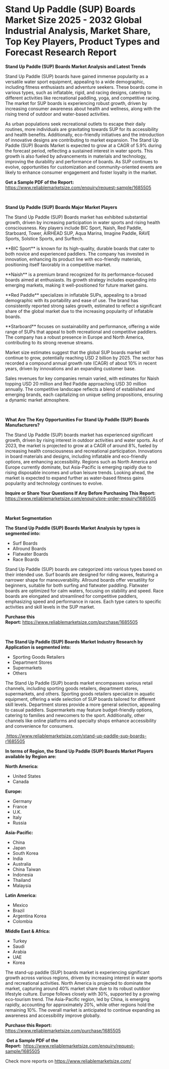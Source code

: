 <p><h1>Stand Up Paddle (SUP) Boards Market Size 2025 - 2032 Global Industrial Analysis, Market Share, Top Key Players, Product Types and Forecast Research Report</h1></p><p><strong>Stand Up Paddle (SUP) Boards Market Analysis and Latest Trends</strong></p>
<p><p>Stand Up Paddle (SUP) boards have gained immense popularity as a versatile water sport equipment, appealing to a wide demographic, including fitness enthusiasts and adventure seekers. These boards come in various types, such as inflatable, rigid, and racing designs, catering to different activities like recreational paddling, yoga, and competitive racing. The market for SUP boards is experiencing robust growth, driven by increasing consumer awareness about health and wellness, along with the rising trend of outdoor and water-based activities. </p><p>As urban populations seek recreational outlets to escape their daily routines, more individuals are gravitating towards SUP for its accessibility and health benefits. Additionally, eco-friendly initiatives and the introduction of innovative designs are contributing to market expansion. The Stand Up Paddle (SUP) Boards Market is expected to grow at a CAGR of 5.9% during the forecast period, reflecting a sustained interest in water sports. This growth is also fueled by advancements in materials and technology, improving the durability and performance of boards. As SUP continues to evolve, opportunities for customization and community-oriented events are likely to enhance consumer engagement and foster loyalty in the market.</p></p>
<p><strong>Get a Sample PDF of the Report:&nbsp;</strong> <a href="https://www.reliablemarketsize.com/enquiry/request-sample/1685505?utm_campaign=3382&utm_medium=2&utm_source=Github&utm_content=ia&utm_term=24032025&utm_id=stand-up-paddle-sup-boards">https://www.reliablemarketsize.com/enquiry/request-sample/1685505</a></p>
<p>&nbsp;</p>
<p><strong>Stand Up Paddle (SUP) Boards Major Market Players</strong></p>
<p><p>The Stand Up Paddle (SUP) Boards market has exhibited substantial growth, driven by increasing participation in water sports and rising health consciousness. Key players include BIC Sport, Naish, Red Paddle, Starboard, Tower, AIRHEAD SUP, Aqua Marina, Imagine Paddle, RAVE Sports, Solstice Sports, and Surftech.</p><p>**BIC Sport** is known for its high-quality, durable boards that cater to both novice and experienced paddlers. The company has invested in innovation, enhancing its product line with eco-friendly materials, positioning itself favorably in a competitive market.</p><p>**Naish** is a premium brand recognized for its performance-focused boards aimed at enthusiasts. Its growth strategy includes expanding into emerging markets, making it well-positioned for future market gains.</p><p>**Red Paddle** specializes in inflatable SUPs, appealing to a broad demographic with its portability and ease of use. The brand has consistently reported strong sales growth, estimated to reflect a significant share of the global market due to the increasing popularity of inflatable boards.</p><p>**Starboard** focuses on sustainability and performance, offering a wide range of SUPs that appeal to both recreational and competitive paddlers. The company has a robust presence in Europe and North America, contributing to its strong revenue streams.</p><p>Market size estimates suggest that the global SUP boards market will continue to grow, potentially reaching USD 2 billion by 2025. The sector has recorded a compound annual growth rate (CAGR) of about 10% in recent years, driven by innovations and an expanding customer base.</p><p>Sales revenues for key companies remain varied, with estimates for Naish topping USD 20 million and Red Paddle approaching USD 30 million annually. The competitive landscape reflects a blend of established and emerging brands, each capitalizing on unique selling propositions, ensuring a dynamic market atmosphere.</p></p>
<p>&nbsp;</p>
<p><strong>What Are The Key Opportunities For Stand Up Paddle (SUP) Boards Manufacturers?</strong></p>
<p><p>The Stand Up Paddle (SUP) boards market has experienced significant growth, driven by rising interest in outdoor activities and water sports. As of 2023, the market is projected to grow at a CAGR of around 8%, fueled by increasing health consciousness and recreational participation. Innovations in board materials and designs, including inflatable and eco-friendly options, are enhancing accessibility. Regions such as North America and Europe currently dominate, but Asia-Pacific is emerging rapidly due to rising disposable incomes and urban leisure trends. Looking ahead, the market is expected to expand further as water-based fitness gains popularity and technology continues to evolve.</p></p>
<p><strong>Inquire or Share Your Questions If Any Before Purchasing This Report:</strong> <a href="https://www.reliablemarketsize.com/enquiry/pre-order-enquiry/1685505?utm_campaign=3382&utm_medium=2&utm_source=Github&utm_content=ia&utm_term=24032025&utm_id=stand-up-paddle-sup-boards">https://www.reliablemarketsize.com/enquiry/pre-order-enquiry/1685505</a></p>
<p>&nbsp;</p>
<p><strong>Market Segmentation</strong></p>
<p><strong>The Stand Up Paddle (SUP) Boards Market Analysis by types is segmented into:</strong></p>
<p><ul><li>Surf Boards</li><li>Allround Boards</li><li>Flatwater Boards</li><li>Race Boards</li></ul></p>
<p><p>Stand Up Paddle (SUP) boards are categorized into various types based on their intended use. Surf boards are designed for riding waves, featuring a narrower shape for maneuverability. Allround boards offer versatility for beginners, suitable for both surfing and flatwater paddling. Flatwater boards are optimized for calm waters, focusing on stability and speed. Race boards are elongated and streamlined for competitive paddlers, emphasizing speed and performance in races. Each type caters to specific activities and skill levels in the SUP market.</p></p>
<p><strong>Purchase this Report:&nbsp;</strong><a href="https://www.reliablemarketsize.com/purchase/1685505?utm_campaign=3382&utm_medium=2&utm_source=Github&utm_content=ia&utm_term=24032025&utm_id=stand-up-paddle-sup-boards">https://www.reliablemarketsize.com/purchase/1685505</a></p>
<p>&nbsp;</p>
<p><strong>The Stand Up Paddle (SUP) Boards Market Industry Research by Application is segmented into:</strong></p>
<p><ul><li>Sporting Goods Retailers</li><li>Department Stores</li><li>Supermarkets</li><li>Others</li></ul></p>
<p><p>The Stand Up Paddle (SUP) boards market encompasses various retail channels, including sporting goods retailers, department stores, supermarkets, and others. Sporting goods retailers specialize in aquatic equipment, offering a wide selection of SUP boards tailored for different skill levels. Department stores provide a more general selection, appealing to casual paddlers. Supermarkets may feature budget-friendly options, catering to families and newcomers to the sport. Additionally, other channels like online platforms and specialty shops enhance accessibility and convenience for consumers.</p></p>
<p><a href="https://www.reliablemarketsize.com/stand-up-paddle-sup-boards-r1685505?utm_campaign=3382&utm_medium=2&utm_source=Github&utm_content=ia&utm_term=24032025&utm_id=stand-up-paddle-sup-boards">&nbsp;https://www.reliablemarketsize.com/stand-up-paddle-sup-boards-r1685505</a></p>
<p><strong>In terms of Region, the Stand Up Paddle (SUP) Boards Market Players available by Region are:</strong></p>
<p>
    <p> <strong> North America: </strong>
        <ul>
            <li>United States</li>
            <li>Canada</li>
        </ul>
        </p> 
    <p> <strong> Europe: </strong>
        <ul>
            <li>Germany</li>
            <li>France</li>
            <li>U.K.</li>
            <li>Italy</li>
            <li>Russia</li>
        </ul>
        </p> 
    <p> <strong> Asia-Pacific: </strong>
        <ul>
            <li>China</li>
            <li>Japan</li>
            <li>South Korea</li>
            <li>India</li>
            <li>Australia</li>
            <li>China Taiwan</li>
            <li>Indonesia</li>
            <li>Thailand</li>
            <li>Malaysia</li>
        </ul>
        </p> 
    <p> <strong> Latin America: </strong>
        <ul>
            <li>Mexico</li>
            <li>Brazil</li>
            <li>Argentina Korea</li>
            <li>Colombia</li>
        </ul>
        </p> 
    <p> <strong> Middle East & Africa: </strong>
        <ul>
            <li>Turkey</li>
            <li>Saudi</li>
            <li>Arabia</li>
            <li>UAE</li>
            <li>Korea</li>
        </ul>
    </p>
    </p>
<p><p>The stand-up paddle (SUP) boards market is experiencing significant growth across various regions, driven by increasing interest in water sports and recreational activities. North America is projected to dominate the market, capturing around 40% market share due to its robust outdoor lifestyle culture. Europe follows closely with 30%, supported by a growing eco-tourism trend. The Asia-Pacific region, led by China, is emerging rapidly, accounting for approximately 20%, while other regions hold the remaining 10%. The overall market is anticipated to continue expanding as awareness and accessibility improve globally.</p></p>
<p><strong>Purchase this Report: </strong><a href="https://www.reliablemarketsize.com/purchase/1685505?utm_campaign=3382&utm_medium=2&utm_source=Github&utm_content=ia&utm_term=24032025&utm_id=stand-up-paddle-sup-boards">https://www.reliablemarketsize.com/purchase/1685505</a></p>
<p>&nbsp;<strong>Get a Sample PDF of the Report:&nbsp;&nbsp;</strong><a href="https://www.reliablemarketsize.com/enquiry/request-sample/1685505?utm_campaign=3382&utm_medium=2&utm_source=Github&utm_content=ia&utm_term=24032025&utm_id=stand-up-paddle-sup-boards">https://www.reliablemarketsize.com/enquiry/request-sample/1685505</a></p>
<p><strong></strong></p>
<p>Check more reports on <a href="https://www.reliablemarketsize.com/?utm_campaign=3382&utm_medium=2&utm_source=Github&utm_content=ia&utm_term=24032025&utm_id=stand-up-paddle-sup-boards">https://www.reliablemarketsize.com/</a></p>